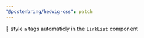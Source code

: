 ```yaml
---
"@postenbring/hedwig-css": patch
---
```


:lipstick: style `a` tags automaticly in the `LinkList` component
